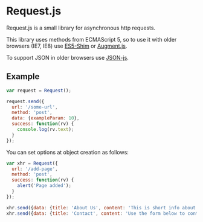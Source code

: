 Request.js
==========

Request.js is a small library for asynchronous http requests.

This library uses methods from ECMAScript 5, so to use it with older browsers (IE7, IE8) use [ES5-Shim](https://github.com/kriskowal/es5-shim/) or [Augment.js](http://augmentjs.com/).

To support JSON in older browsers use [JSON-js](https://github.com/douglascrockford/JSON-js).


Example
-------

``` javascript
var request = Request();

request.send({
  url: '/some-url',
  method: 'post',
  data: {exampleParam: 10},
  success: function(rv) {
    console.log(rv.text);
  }
});
```

You can set options at object creation as follows:

``` javascript
var xhr = Request({
  url: '/add-page',
  method: 'post',
  success: function(rv) {
    alert('Page added');
  }
});

xhr.send({data: {title: 'About Us', content: 'This is short info about us.'}});
xhr.send({data: {title: 'Contact', content: 'Use the form below to contact...'}});
```

